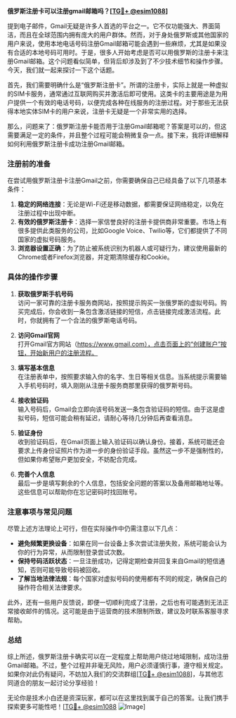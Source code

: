 **俄罗斯注册卡可以注册gmail邮箱吗？[[TG💪+ @esim1088](https://t.me/s/esim1088)]**

提到电子邮件，Gmail无疑是许多人首选的平台之一。它不仅功能强大、界面简洁，而且在全球范围内拥有庞大的用户群体。然而，对于身处俄罗斯或其他国家的用户来说，使用本地电话号码注册Gmail邮箱可能会遇到一些麻烦，尤其是如果没有合适的本地号码可用时。于是，很多人开始考虑是否可以用俄罗斯的注册卡来注册Gmail邮箱。这个问题看似简单，但背后却涉及到了不少技术细节和操作步骤。今天，我们就一起来探讨一下这个话题。

首先，我们需要明确什么是“俄罗斯注册卡”。所谓的注册卡，实际上就是一种虚拟的SIM卡服务，通常通过互联网购买并激活后即可使用。这类卡的主要用途是为用户提供一个有效的电话号码，以便完成各种在线服务的注册过程。对于那些无法获得本地实体SIM卡的用户来说，注册卡无疑是一个非常实用的选择。

那么，问题来了：俄罗斯注册卡能否用于注册Gmail邮箱呢？答案是可以的，但这需要满足一定的条件，并且整个过程可能会稍微复杂一点。接下来，我将详细解释如何利用俄罗斯注册卡成功注册Gmail邮箱。

### 注册前的准备

在尝试用俄罗斯注册卡注册Gmail之前，你需要确保自己已经具备了以下几项基本条件：

1. **稳定的网络连接**：无论是Wi-Fi还是移动数据，都需要保证网络稳定，以免在注册过程中出现中断。
2. **有效的俄罗斯注册卡**：选择一家信誉良好的注册卡提供商非常重要。市场上有很多提供此类服务的公司，比如Google Voice、Twilio等，它们都提供了不同国家的虚拟号码服务。
3. **浏览器设置正确**：为了防止被系统识别为机器人或可疑行为，建议使用最新的Chrome或者Firefox浏览器，并定期清除缓存和Cookie。

### 具体的操作步骤

1. **获取俄罗斯手机号码**  
   访问一家可靠的注册卡服务商网站，按照提示购买一张俄罗斯的虚拟号码。购买完成后，你会收到一条包含激活链接的短信，点击链接完成激活流程。此时，你就拥有了一个合法的俄罗斯电话号码。

2. **访问Gmail官网**  
   打开Gmail官方网站（https://www.gmail.com），点击页面上的“创建账户”按钮，开始新用户的注册流程。

3. **填写基本信息**  
   在注册表单中，按照要求输入你的名字、生日等相关信息。当系统提示需要输入手机号码时，填入刚刚从注册卡服务商那里获得的俄罗斯号码。

4. **接收验证码**  
   输入号码后，Gmail会立即向该号码发送一条包含验证码的短信。由于这是虚拟号码，短信可能会稍有延迟，请耐心等待几分钟后再查看消息。

5. **验证身份**  
   收到验证码后，在Gmail页面上输入验证码以确认身份。接着，系统可能还会要求上传身份证照片作为进一步的身份验证手段。虽然这一步不是强制性的，但如果你希望账户更加安全，不妨配合完成。

6. **完善个人信息**  
   最后一步是填写剩余的个人信息，包括安全问题的答案以及备用邮箱地址等。这些信息可以帮助你在忘记密码时找回账号。

### 注意事项与常见问题

尽管上述方法理论上可行，但在实际操作中仍需注意以下几点：

- **避免频繁更换设备**：如果在同一台设备上多次尝试注册失败，系统可能会认为你的行为异常，从而限制登录尝试次数。
- **保持号码活跃状态**：一旦注册成功，记得定期检查并回复来自Gmail的短信通知，否则可能导致号码被回收。
- **了解当地法律法规**：每个国家对虚拟号码的使用都有不同的规定，确保自己的操作符合相关法律要求。

此外，还有一些用户反馈说，即便一切顺利完成了注册，之后也有可能遇到无法正常接收邮件的情况。这可能是由于运营商的技术限制所致，建议及时联系客服寻求帮助。

### 总结

综上所述，俄罗斯注册卡确实可以在一定程度上帮助用户绕过地域限制，成功注册Gmail邮箱。不过，整个过程并非毫无风险，用户必须谨慎行事，遵守相关规定。如果你对此仍有疑问，不妨加入我们的交流群组[[TG💪+ @esim1088](https://t.me/s/esim1088)]，与其他志同道合的朋友一起讨论分享经验！

无论你是技术小白还是资深玩家，都可以在这里找到属于自己的答案。让我们携手探索更多可能性吧！[[TG💪+ @esim1088](https://t.me/s/esim1088) ![Image](https://i.postimg.cc/4NQfJmqS/Snipaste-2025-05-13-00-14-12.png)]